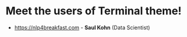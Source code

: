 # Meet the users of Terminal theme!

<!--
TEMPLATE:

- https://radoslawkoziel.pl — **Radek Kozieł** (Software designer and developer)

-->
- https://nlp4breakfast.com - **Saul Kohn** (Data Scientist)
